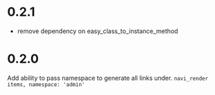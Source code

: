 # 0.2.1

- remove dependency on easy_class_to_instance_method

# 0.2.0

Add ability to pass namespace to generate all links under. `navi_render items, namespace: 'admin'`
